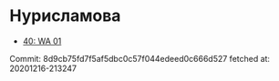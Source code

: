 # Нурисламова
- [40: WA 01](40.md)

Commit: 8d9cb75fd7f5af5dbc0c57f044edeed0c666d527
 fetched at: 20201216-213247
